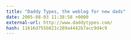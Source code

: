 ```yaml
---
title: "Daddy Types, the weblog for new dads"
date: 2005-08-03 11:38:58 +0000
external-url: http://www.daddytypes.com/
hash: 11616d755b821c289a4442b7acc9d4c9
---
```




